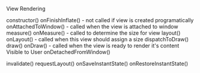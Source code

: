 View Rendering

constructor()
onFinishInflate() - not called if view is created programatically
onAttachedToWindow() - called when the view is attached to window
measure()
onMeasure() - called to determine the size for view
layout()
onLayout() - called when this view should assign a size
dispatchToDraw()
draw()
onDraw() - called when the view is ready to render it's content
Visible to User
onDetachedFromWindow()

invalidate()
requestLayout()
onSaveInstantState()
onRestoreInstantState()
